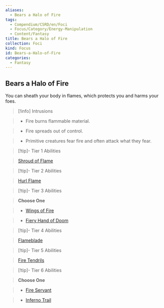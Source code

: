 ```yaml
---
aliases:
  - Bears a Halo of Fire
tags:
  - Compendium/CSRD/en/Foci
  - Focus/Category/Energy-Manipulation
  - Content/Fantasy
title: Bears a Halo of Fire
collection: Foci
kind: Focus
id: Bears-a-Halo-of-Fire
categories:
  - Fantasy
---
```

## Bears a Halo of Fire    
You can sheath your body in flames, which protects you and harms your foes.    
  
>[!info] Intrusions    
>- Fire burns flammable material.    
>- Fire spreads out of control.    
>- Primitive creatures fear fire and often attack what they fear.    
  
  
>[!tip]- Tier 1 Abilities    
> [Shroud of Flame](Shroud-of-Flame.md)    
  
  
>[!tip]- Tier 2 Abilities    
> [Hurl Flame](Hurl-Flame.md)    
  
  
>[!tip]- Tier 3 Abilities    
> **Choose One**    
>- [Wings of Fire](Wings-of-Fire.md)    
>- [Fiery Hand of Doom](Fiery-Hand-of-Doom.md)    
  
  
>[!tip]- Tier 4 Abilities    
> [Flameblade](Flameblade.md)    
  
  
>[!tip]- Tier 5 Abilities    
> [Fire Tendrils](Fire-Tendrils.md)    
  
  
>[!tip]- Tier 6 Abilities    
> **Choose One**    
>- [Fire Servant](Fire-Servant.md)    
>- [Inferno Trail](Inferno-Trail.md)
